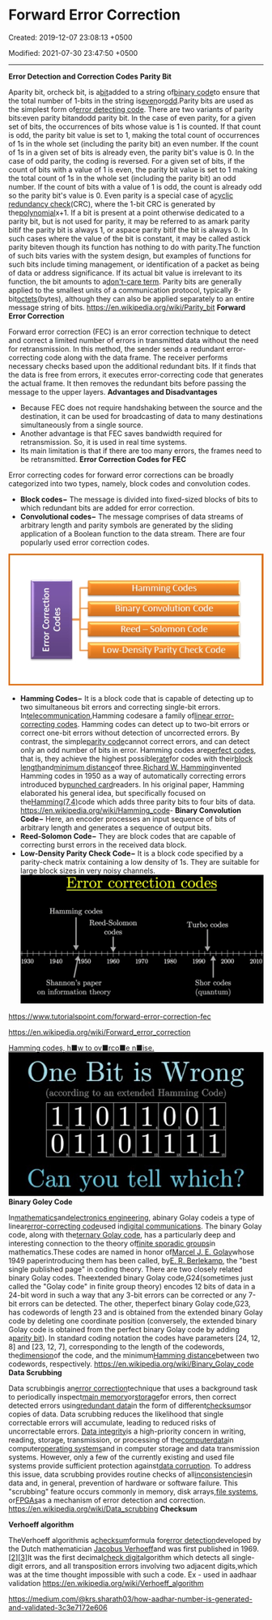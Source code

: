 # Forward Error Correction

Created: 2019-12-07 23:08:13 +0500

Modified: 2021-07-30 23:47:50 +0500

---

**Error Detection and Correction Codes**
**Parity Bit**

Aparity bit, orcheck bit, is a[bit](https://en.wikipedia.org/wiki/Bit)added to a string of[binary code](https://en.wikipedia.org/wiki/Binary_code)to ensure that the total number of 1-bits in the string is[even](https://en.wikipedia.org/wiki/Even_number)or[odd](https://en.wikipedia.org/wiki/Odd_number).Parity bits are used as the simplest form of[error detecting code](https://en.wikipedia.org/wiki/Error_detection_and_correction).
There are two variants of parity bits:even parity bitandodd parity bit.
In the case of even parity, for a given set of bits, the occurrences of bits whose value is 1 is counted. If that count is odd, the parity bit value is set to 1, making the total count of occurrences of 1s in the whole set (including the parity bit) an even number. If the count of 1s in a given set of bits is already even, the parity bit's value is 0.
In the case of odd parity, the coding is reversed. For a given set of bits, if the count of bits with a value of 1 is even, the parity bit value is set to 1 making the total count of 1s in the whole set (including the parity bit) an odd number. If the count of bits with a value of 1 is odd, the count is already odd so the parity bit's value is 0.
Even parity is a special case of a[cyclic redundancy check](https://en.wikipedia.org/wiki/Cyclic_redundancy_check)(CRC), where the 1-bit CRC is generated by the[polynomial](https://en.wikipedia.org/wiki/Polynomial)x+1.
If a bit is present at a point otherwise dedicated to a parity bit, but is not used for parity, it may be referred to as amark parity bitif the parity bit is always 1, or aspace parity bitif the bit is always 0. In such cases where the value of the bit is constant, it may be called astick parity biteven though its function has nothing to do with parity.The function of such bits varies with the system design, but examples of functions for such bits include timing management, or identification of a packet as being of data or address significance. If its actual bit value is irrelevant to its function, the bit amounts to a[don't-care term](https://en.wikipedia.org/wiki/Don%27t-care_term).
Parity bits are generally applied to the smallest units of a communication protocol, typically 8-bit[octets](https://en.wikipedia.org/wiki/Octet_(computing))(bytes), although they can also be applied separately to an entire message string of bits.
<https://en.wikipedia.org/wiki/Parity_bit>
**Forward Error Correction**

Forward error correction (FEC) is an error correction technique to detect and correct a limited number of errors in transmitted data without the need for retransmission.
In this method, the sender sends a redundant error-correcting code along with the data frame. The receiver performs necessary checks based upon the additional redundant bits. If it finds that the data is free from errors, it executes error-correcting code that generates the actual frame. It then removes the redundant bits before passing the message to the upper layers.
**Advantages and Disadvantages**
-   Because FEC does not require handshaking between the source and the destination, it can be used for broadcasting of data to many destinations simultaneously from a single source.
-   Another advantage is that FEC saves bandwidth required for retransmission. So, it is used in real time systems.
-   Its main limitation is that if there are too many errors, the frames need to be retransmitted.
**Error Correction Codes for FEC**

Error correcting codes for forward error corrections can be broadly categorized into two types, namely, block codes and convolution codes.
-   **Block codes−** The message is divided into fixed-sized blocks of bits to which redundant bits are added for error correction.
-   **Convolutional codes−** The message comprises of data streams of arbitrary length and parity symbols are generated by the sliding application of a Boolean function to the data stream.
There are four popularly used error correction codes.

![Hamming Codes Binary Convolution Code Reed --- Solomon Code Low-Density Parity Check Code ](media/Forward-Error-Correction-image1.jpg)
-   **Hamming Codes−** It is a block code that is capable of detecting up to two simultaneous bit errors and correcting single-bit errors.
In[telecommunication](https://en.wikipedia.org/wiki/Telecommunication),Hamming codesare a family of[linear error-correcting codes](https://en.wikipedia.org/wiki/Linear_code). Hamming codes can detect up to two-bit errors or correct one-bit errors without detection of uncorrected errors. By contrast, the simple[parity code](https://en.wikipedia.org/wiki/Parity_bit)cannot correct errors, and can detect only an odd number of bits in error. Hamming codes are[perfect codes](https://en.wikipedia.org/wiki/Perfect_code), that is, they achieve the highest possible[rate](https://en.wikipedia.org/wiki/Block_code#The_rate_R)for codes with their[block length](https://en.wikipedia.org/wiki/Block_code#The_block_length_n)and[minimum distance](https://en.wikipedia.org/wiki/Block_code#The_distance_d)of three.[Richard W. Hamming](https://en.wikipedia.org/wiki/Richard_Hamming)invented Hamming codes in 1950 as a way of automatically correcting errors introduced by[punched card](https://en.wikipedia.org/wiki/Punched_card)readers. In his original paper, Hamming elaborated his general idea, but specifically focused on the[Hamming(7,4)](https://en.wikipedia.org/wiki/Hamming(7,4))code which adds three parity bits to four bits of data.
<https://en.wikipedia.org/wiki/Hamming_code>-   **Binary Convolution Code−** Here, an encoder processes an input sequence of bits of arbitrary length and generates a sequence of output bits.
-   **Reed-Solomon Code−** They are block codes that are capable of correcting burst errors in the received data block.
-   **Low-Density Parity Check Code−** It is a block code specified by a parity-check matrix containing a low density of 1s. They are suitable for large block sizes in very noisy channels.
![Error correction codes Hamming codes Reed-Solomon Turbo codes 1930 1940 950 codes 1960 1970 1980 1990 2000 2010 Shannon's paper on information theory Shor codes (quantum) ](media/Forward-Error-Correction-image2.png)

<https://www.tutorialspoint.com/forward-error-correction-fec>

<https://en.wikipedia.org/wiki/Forward_error_correction>

[Hamming codes, h■w to ov■rco■e n■ise.](https://www.youtube.com/watch?v=X8jsijhllIA)
![One Bit is Wrong (according to an extended Hamming Code) oooooooo Can you tell which? ](media/Forward-Error-Correction-image3.jpg)
**Binary Goley Code**

In[mathematics](https://en.wikipedia.org/wiki/Mathematics)and[electronics engineering](https://en.wikipedia.org/wiki/Electronics_engineering), abinary Golay codeis a type of linear[error-correcting code](https://en.wikipedia.org/wiki/Error-correcting_code)used in[digital communications](https://en.wikipedia.org/wiki/Digital_communication). The binary Golay code, along with the[ternary Golay code](https://en.wikipedia.org/wiki/Ternary_Golay_code), has a particularly deep and interesting connection to the theory of[finite sporadic groups](https://en.wikipedia.org/wiki/Finite_sporadic_group)in mathematics.These codes are named in honor of[Marcel J. E. Golay](https://en.wikipedia.org/wiki/Marcel_J._E._Golay)whose 1949 paperintroducing them has been called, by[E. R. Berlekamp](https://en.wikipedia.org/wiki/E._R._Berlekamp), the "best single published page" in coding theory.
There are two closely related binary Golay codes. Theextended binary Golay code,G24(sometimes just called the "Golay code" in finite group theory) encodes 12 bits of data in a 24-bit word in such a way that any 3-bit errors can be corrected or any 7-bit errors can be detected. The other, theperfect binary Golay code,G23, has codewords of length 23 and is obtained from the extended binary Golay code by deleting one coordinate position (conversely, the extended binary Golay code is obtained from the perfect binary Golay code by adding a[parity bit](https://en.wikipedia.org/wiki/Parity_bit)). In standard coding notation the codes have parameters [24, 12, 8] and [23, 12, 7], corresponding to the length of the codewords, the[dimension](https://en.wikipedia.org/wiki/Dimension_(vector_space))of the code, and the minimum[Hamming distance](https://en.wikipedia.org/wiki/Hamming_distance)between two codewords, respectively.
<https://en.wikipedia.org/wiki/Binary_Golay_code>
**Data Scrubbing**

Data scrubbingis an[error correction](https://en.wikipedia.org/wiki/Error_correction)technique that uses a background task to periodically inspect[main memory](https://en.wikipedia.org/wiki/Main_memory)or[storage](https://en.wikipedia.org/wiki/Computer_data_storage)for errors, then correct detected errors using[redundant data](https://en.wikipedia.org/wiki/Data_redundancy)in the form of different[checksums](https://en.wikipedia.org/wiki/Checksum)or copies of data. Data scrubbing reduces the likelihood that single correctable errors will accumulate, leading to reduced risks of uncorrectable errors.
[Data integrity](https://en.wikipedia.org/wiki/Data_integrity)is a high-priority concern in writing, reading, storage, transmission, or processing of the[computer](https://en.wikipedia.org/wiki/Computer)[data](https://en.wikipedia.org/wiki/Data)in computer[operating systems](https://en.wikipedia.org/wiki/Operating_system)and in computer storage and data transmission systems. However, only a few of the currently existing and used file systems provide sufficient protection against[data corruption](https://en.wikipedia.org/wiki/Data_corruption).
To address this issue, data scrubbing provides routine checks of all[inconsistencies](https://en.wikipedia.org/wiki/Inconsistency)in data and, in general, prevention of hardware or software failure. This "scrubbing" feature occurs commonly in memory, disk arrays,[file systems](https://en.wikipedia.org/wiki/File_system), or[FPGAs](https://en.wikipedia.org/wiki/Field-programmable_gate_array)as a mechanism of error detection and correction.
<https://en.wikipedia.org/wiki/Data_scrubbing>
**Checksum**

**Verhoeff algorithm**

TheVerhoeff algorithmis a[checksum](https://en.wikipedia.org/wiki/Checksum)formula for[error detection](https://en.wikipedia.org/wiki/Error_detection)developed by the Dutch mathematician [Jacobus Verhoeff](https://en.wikipedia.org/wiki/Jacobus_Verhoeff)and was first published in 1969.[[2]](https://en.wikipedia.org/wiki/Verhoeff_algorithm#cite_note-Kirtland_2001-2)[[3]](https://en.wikipedia.org/wiki/Verhoeff_algorithm#cite_note-Salomon_2005-3)It was the first decimal[check digit](https://en.wikipedia.org/wiki/Check_digit)algorithm which detects all single-digit errors, and all transposition errors involving two adjacent digits,which was at the time thought impossible with such a code.
Ex - used in aadhaar validation
<https://en.wikipedia.org/wiki/Verhoeff_algorithm>

<https://medium.com/@krs.sharath03/how-aadhar-number-is-generated-and-validated-3c3e7172e606>
